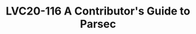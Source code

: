 ---
categories:
- lvc20
description: Parsec is the Platform Abstraction for Security, an open-source initiative
  that aims to create simple, standardised, ergonomic software interfaces for interacting
  with hardware-backed security features on any platform in any programming language.
  Parsec has now been accepted by the Cloud Native Compute Foundation as a sandbox
  project, which makes this the ideal time to learn how to contribute - and there
  is plenty to do! This developer-focused session will provide an overview of the
  Parsec architecture and its long-term vision, along with a guided tour of the code
  base, and some pointers for getting started.
image: /assets/images/featured-images/lvc20/LVC20-116.png
session_id: LVC20-116
session_room: Track 1 - IoT/Edge/Embedded
session_slot:
  end_time: 2020-09-22 14:55
  start_time: 2020-09-22 14:30
session_speakers:
- speaker_bio: Paul has been a solutions architect at Arm since November 2018, having
    previously held software engineering positions at companies including Citrix and
    Global Graphics. He is a graduate of Aston University and is currently based in
    Cambridge, UK. Paul is a maintainer of the Parsec project and acts as a technical
    lead for Arm&#39;s contributions to it. When not working, Paul is passionate about
    music, and is a keen composer/arranger in his spare time. He lives in Cambridgeshire
    with his wife and daughter.
  speaker_company: Arm
  speaker_image: http://avatars.sched.co/0/07/11406040/avatar.jpg.320x320px.jpg?9e7
  speaker_name: Paul Howard
  speaker_position: Principal System Solutions Architect
  speaker_role: attendee, speaker
- speaker_bio: Hugues is a Senior Software Engineer at Arm. Hugues started Software
    very low down the stack, writing drivers and firmware for microcontrollers. Thinking
    that safer languages are the future of Systems Programming, he has worked on improving
    the support of Rust on some Arm architecture profiles.&lt;br /&gt; Now working
    way higher up in the stack but keeping the Rust theme around for new exciting,
    security-related, projects!
  speaker_company: Arm
  speaker_image: http://avatars.sched.co/c/e4/10677980/avatar.jpg.320x320px.jpg?bfe
  speaker_name: Hugues de Valon
  speaker_position: Senior Software Engineer at Arm
  speaker_role: speaker
session_track: Security
tag: session
tags: Security
title: LVC20-116 A Contributor's Guide to Parsec
---